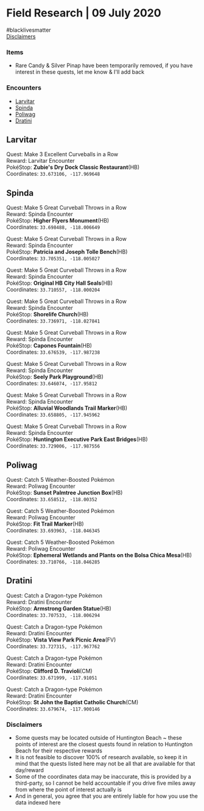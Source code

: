 ﻿# Field Research | 09 July 2020
#blacklivesmatter<br/>
[Disclaimers](https://github.com/naplesyrup/neuroticniantic/blob/master/research.md#disclaimers)

### Items
* Rare Candy & Silver Pinap have been temporarily removed, if you have interest in these quests, let me know & I'll add back
### Encounters
- [Larvitar](https://github.com/naplesyrup/neuroticniantic/blob/master/research.md#larvitar)
- [Spinda](https://github.com/naplesyrup/neuroticniantic/blob/master/research.md#spinda)
- [Poliwag](https://github.com/naplesyrup/neuroticniantic/blob/master/research.md#poliwag)
- [Dratini](https://github.com/naplesyrup/neuroticniantic/blob/master/research.md#dratini)

## Larvitar

Quest: Make 3 Excellent Curveballs in a Row<br/>
Reward: Larvitar Encounter<br/>
PokéStop: **Zubie's Dry Dock Classic Restaurant**(HB)<br/>
Coordinates: ``33.673106, -117.969648``

## Spinda

Quest: Make 5 Great Curveball Throws in a Row<br/>
Reward: Spinda Encounter<br/>
PokéStop: **Higher Flyers Monument**(HB)<br/>
Coordinates: ``33.698488, -118.006649``

Quest: Make 5 Great Curveball Throws in a Row<br/>
Reward: Spinda Encounter<br/>
PokéStop: **Patricia and Joseph Tolle Bench**(HB)<br/>
Coordinates: ``33.705351, -118.005027``

Quest: Make 5 Great Curveball Throws in a Row<br/>
Reward: Spinda Encounter<br/>
PokéStop: **Original HB City Hall Seals**(HB)<br/>
Coordinates: ``33.710557, -118.000204``

Quest: Make 5 Great Curveball Throws in a Row<br/>
Reward: Spinda Encounter<br/>
PokéStop: **Shorelife Church**(HB)<br/>
Coordinates: ``33.736971, -118.027841``

Quest: Make 5 Great Curveball Throws in a Row<br/>
Reward: Spinda Encounter<br/>
PokéStop: **Capones Fountain**(HB)<br/>
Coordinates: ``33.676539, -117.987238``

Quest: Make 5 Great Curveball Throws in a Row<br/>
Reward: Spinda Encounter<br/>
PokéStop: **Seely Park Playground**(HB)<br/>
Coordinates: ``33.646074, -117.95812``

Quest: Make 5 Great Curveball Throws in a Row<br/>
Reward: Spinda Encounter<br/>
PokéStop: **Alluvial Woodlands Trail Marker**(HB)<br/>
Coordinates: ``33.658805, -117.945962``

Quest: Make 5 Great Curveball Throws in a Row<br/>
Reward: Spinda Encounter<br/>
PokéStop: **Huntington Executive Park East Bridges**(HB)<br/>
Coordinates: ``33.729006, -117.987556``


## Poliwag

Quest: Catch 5 Weather-Boosted Pokémon<br/>
Reward: Poliwag Encounter<br/>
PokéStop: **Sunset Palmtree Junction Box**(HB)<br/>
Coordinates: ``33.658512, -118.00352``

Quest: Catch 5 Weather-Boosted Pokémon<br/>
Reward: Poliwag Encounter<br/>
PokéStop: **Fit Trail Marker**(HB)<br/>
Coordinates: ``33.693963, -118.046345``

Quest: Catch 5 Weather-Boosted Pokémon<br/>
Reward: Poliwag Encounter<br/>
PokéStop: **Ephemeral Wetlands and Plants on the Bolsa Chica Mesa**(HB)<br/>
Coordinates: ``33.710766, -118.046285``


## Dratini

Quest: Catch a Dragon-type Pokémon<br/>
Reward: Dratini Encounter<br/>
PokéStop: **Armstrong Garden Statue**(HB)<br/>
Coordinates: ``33.707533, -118.006294``

Quest: Catch a Dragon-type Pokémon<br/>
Reward: Dratini Encounter<br/>
PokéStop: **Vista View Park Picnic Area**(FV)<br/>
Coordinates: ``33.727315, -117.967762``

Quest: Catch a Dragon-type Pokémon<br/>
Reward: Dratini Encounter<br/>
PokéStop: **Clifford D. Travioli**(CM)<br/>
Coordinates: ``33.671999, -117.91051``

Quest: Catch a Dragon-type Pokémon<br/>
Reward: Dratini Encounter<br/>
PokéStop: **St John the Baptist Catholic Church**(CM)<br/>
Coordinates: ``33.679674, -117.900146``


### Disclaimers
* Some quests may be located outside of Huntington Beach ~ these points of interest are the closest quests found in relation to Huntington Beach for their respective rewards
* It is not feasible to discover 100% of research available, so keep it in mind that the quests listed here may not be all that are available for that day/reward
* Some of the coordinates data may be inaccurate, this is provided by a third-party, so I cannot be held accountable if you drive five miles away from where the point of interest actually is
* And in general, you agree that you are entirely liable for how you use the data indexed here
